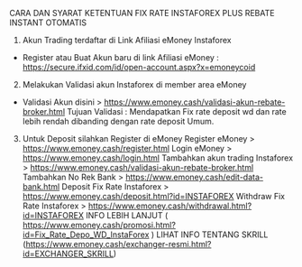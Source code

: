 CARA DAN SYARAT KETENTUAN FIX RATE INSTAFOREX PLUS REBATE INSTANT OTOMATIS


1. Akun Trading terdaftar di Link Afiliasi eMoney Instaforex 
* Register atau Buat Akun baru di link Afiliasi eMoney :
https://secure.ifxid.com/id/open-account.aspx?x=emoneycoid
2. Melakukan Validasi akun Instaforex di member area eMoney
* Validasi Akun disini > https://www.emoney.cash/validasi-akun-rebate-broker.html 
Tujuan Validasi : Mendapatkan Fix rate deposit wd dan rate lebih rendah dibanding dengan rate deposit Umum.
3. Untuk Deposit silahkan Register di eMoney 
Register eMoney > https://www.emoney.cash/register.html
Login eMoney > https://www.emoney.cash/login.html
Tambahkan akun trading Instaforex > https://www.emoney.cash/validasi-akun-rebate-broker.html
Tambahkan No Rek Bank > https://www.emoney.cash/edit-data-bank.html
Deposit Fix Rate Instaforex > https://www.emoney.cash/deposit.html?id=INSTAFOREX
Withdraw Fix Rate Instaforex > https://www.emoney.cash/withdrawal.html?id=INSTAFOREX
INFO LEBIH LANJUT ( https://www.emoney.cash/promosi.html?id=Fix_Rate_Depo_WD_InstaForex )
LIHAT INFO TENTANG SKRILL (https://www.emoney.cash/exchanger-resmi.html?id=EXCHANGER_SKRILL)
